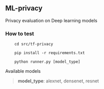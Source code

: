 ## ML-privacy

Privacy evaluation on Deep learning models 

### How to test
        cd src/tf-privacy

        pip install -r requirements.txt
        
        python runner.py [model_type]

Available models

> <b>model_type</b>: alexnet, densenet, resnet